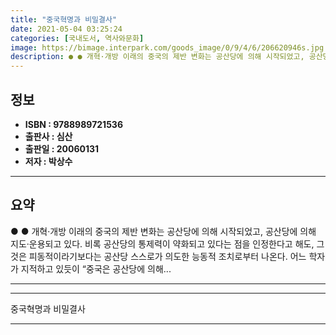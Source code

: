 ```yaml
---
title: "중국혁명과 비밀결사"
date: 2021-05-04 03:25:24
categories: [국내도서, 역사와문화]
image: https://bimage.interpark.com/goods_image/0/9/4/6/206620946s.jpg
description: ● ● 개혁·개방 이래의 중국의 제반 변화는 공산당에 의해 시작되었고, 공산당에 의해 지도·운용되고 있다. 비록 공산당의 통제력이 약화되고 있다는 점을 인정한다고 해도, 그것은 피동적이라기보다는 공산당 스스로가 의도한 능동적 조치로부터 나온다. 어느 학자가 지적하고 있듯이 “중국은
---
```


## **정보**

- **ISBN : 9788989721536**
- **출판사 : 심산**
- **출판일 : 20060131**
- **저자 : 박상수**

------



## **요약**

●  ●  개혁·개방 이래의 중국의 제반 변화는 공산당에 의해 시작되었고, 공산당에 의해 지도·운용되고 있다. 비록 공산당의 통제력이 약화되고 있다는 점을 인정한다고 해도, 그것은 피동적이라기보다는 공산당 스스로가 의도한 능동적 조치로부터 나온다. 어느 학자가 지적하고 있듯이 “중국은 공산당에 의해... 

------



------


중국혁명과 비밀결사 

------


